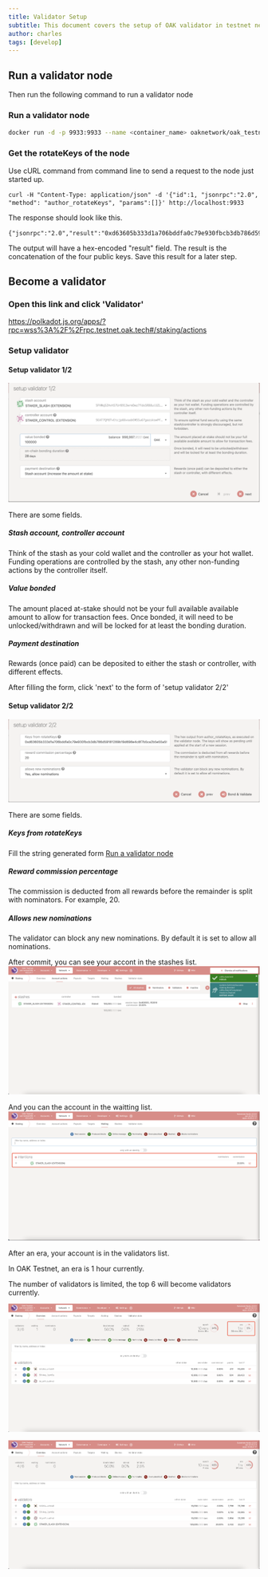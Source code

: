 ```yaml
---
title: Validator Setup
subtitle: This document covers the setup of OAK validator in testnet network
author: charles
tags: [develop]
---
```


## Run a validator node

Then run the following command to run a validator node

### Run a validator node
```bash
docker run -d -p 9933:9933 --name <container_name> oaknetwork/oak_testnet:latest --name <node_name> --validator --rpc-cors all --rpc-methods=unsafe --rpc-external
```

### Get the rotateKeys of the node
Use cURL command from command line to send a request to the node just started up.

```
curl -H "Content-Type: application/json" -d '{"id":1, "jsonrpc":"2.0", "method": "author_rotateKeys", "params":[]}' http://localhost:9933
```

The response should look like this.
```
{"jsonrpc":"2.0","result":"0xd63605b333d1a706bddfa0c79e930fbcb3db786d59181289b19d698e4c8f7b5ca2b5e55a59fa94bf0a147a4aa697c9ff90ed075923bf17d7c80ca1daccb2c31e10cb1cc74a53f5ce5fb048ac12e2d0c8d74eed658ba85dc6788e67077b5e871ad8dbf6d47a1233dd40d3b17ce6c130c274a3f83779105416c8e3e1c929f62618","id":1}
```

The output will have a hex-encoded "result" field. The result is the concatenation of the four public keys. Save this result for a later step.


## Become a validator

### Open this link and click 'Validator'
https://polkadot.js.org/apps/?rpc=wss%3A%2F%2Frpc.testnet.oak.tech#/staking/actions

### Setup validator

#### Setup validator 1/2
![setup_validator_1](../assets/img/validator-setup/setup_validator_1.png)

There are some fields.

##### Stash account, controller account
Think of the stash as your cold wallet and the controller as your hot wallet. Funding operations are controlled by the stash, any other non-funding actions by the controller itself.


##### Value bonded
The amount placed at-stake should not be your full available available amount to allow for transaction fees.
Once bonded, it will need to be unlocked/withdrawn and will be locked for at least the bonding duration.

##### Payment destination
Rewards (once paid) can be deposited to either the stash or controller, with different effects.

After filling the form, click 'next' to the form of 'setup validator 2/2'

#### Setup validator 2/2

![setup_validator_2](../assets/img/validator-setup/setup_validator_2.png)

There are some fields.

##### Keys from rotateKeys
Fill the string generated form [Run a validator node](https://github.com/OAK-Foundation/OAK-blockchain/blob/add_validator_setup_doc/docs/validator-setup.md#run-a-validator-node)

##### Reward commission percentage
The commission is deducted from all rewards before the remainder is split with nominators.
For example, 20.

##### Allows new nominations
The validator can block any new nominations. By default it is set to allow all nominations.

After commit, you can see your accont in the stashes list.
![stashes](../assets/img/validator-setup/stashes.png)

And you can the account in the waitting list.
![waitting](../assets/img/validator-setup/waitting.png)

After an era, your account is in the validators list.

In OAK Testnet, an era is 1 hour currently.

The number of validators is limited, the top 6 will become validators currently.

![era](../assets/img/validator-setup/era.png)

![validators](../assets/img/validator-setup/validators.png)